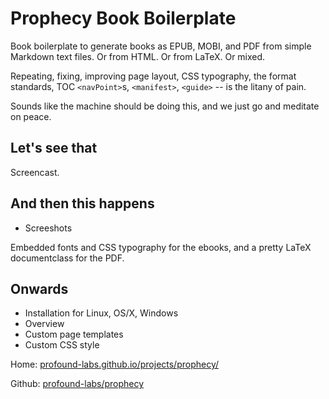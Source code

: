 Prophecy Book Boilerplate
=========================

Book boilerplate to generate books as EPUB, MOBI, and PDF from simple
Markdown text files. Or from HTML. Or from LaTeX. Or mixed.

Repeating, fixing, improving page layout, CSS typography, the format
standards, TOC `<navPoint>`s, `<manifest>`, `<guide>` -- is the litany
of pain.

Sounds like the machine should be doing this, and we just go and
meditate on peace.

## Let's see that

Screencast.

## And then this happens

- Screeshots

Embedded fonts and CSS typography for the ebooks, and a pretty LaTeX
documentclass for the PDF.

## Onwards

- Installation for Linux, OS/X, Windows
- Overview
- Custom page templates
- Custom CSS style

Home: [profound-labs.github.io/projects/prophecy/](http://profound-labs.github.io/projects/prophecy/)

Github: [profound-labs/prophecy](https://github.com/profound-labs/prophecy)

